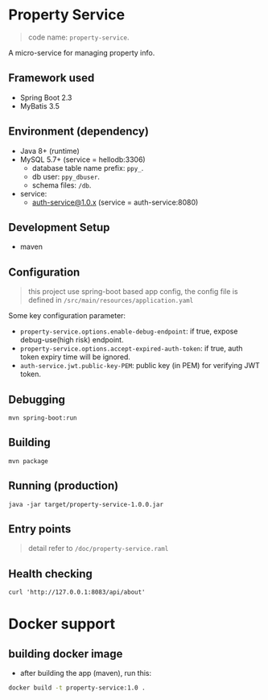 # Property Service

> code name: `property-service`.

A micro-service for managing property info.

## Framework used

- Spring Boot 2.3
- MyBatis 3.5

## Environment (dependency)

- Java 8+ (runtime)
- MySQL 5.7+ (service = hellodb:3306)
  - database table name prefix: `ppy_`.
  - db user: `ppy_dbuser`.
  - schema files: `/db`.
- service:
  - auth-service@1.0.x (service = auth-service:8080)
  
## Development Setup

- maven

## Configuration

> this project use spring-boot based app config,
> the config file is defined in `/src/main/resources/application.yaml`

Some key configuration parameter:

- `property-service.options.enable-debug-endpoint`: if true, expose debug-use(high risk) endpoint.
- `property-service.options.accept-expired-auth-token`: if true, auth token expiry time will be ignored.
- `auth-service.jwt.public-key-PEM`: public key (in PEM) for verifying JWT token.

## Debugging

```
mvn spring-boot:run
```

## Building

```
mvn package
```

## Running (production)

```
java -jar target/property-service-1.0.0.jar 
```

## Entry points

> detail refer to `/doc/property-service.raml`

## Health checking

```
curl 'http://127.0.0.1:8083/api/about'
```

# Docker support

## building docker image

- after building the app (maven), run this:

```sh
docker build -t property-service:1.0 .
```

